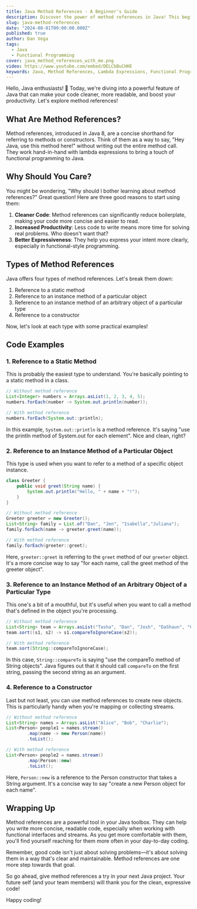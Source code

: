 ```yaml
---
title: Java Method References - A Beginner's Guide
description: Discover the power of method references in Java! This beginner-friendly guide explains what method references are, why they're useful, and how to use them effectively. With clear explanations and practical code examples, you'll learn to write cleaner, more expressive code using this powerful Java feature.
slug: java-method-references
date: "2024-08-01T09:00:00.000Z"
published: true
author: Dan Vega
tags:
  - Java
  - Functional Programming
cover: java_method_references_with_me.png
video: https://www.youtube.com/embed/DELCbBuCHHE
keywords: Java, Method References, Lambda Expressions, Functional Programming, Java 8 Features
---
```


Hello, Java enthusiasts! 👋 Today, we're diving into a powerful feature of Java that can make your code cleaner, more readable, and boost your productivity. Let's explore method references!

## What Are Method References?

Method references, introduced in Java 8, are a concise shorthand for referring to methods or constructors. Think of them as a way to say, "Hey Java, use this method here!" without writing out the entire method call. They work hand-in-hand with lambda expressions to bring a touch of functional programming to Java.

## Why Should You Care?

You might be wondering, "Why should I bother learning about method references?" Great question! Here are three good reasons to start using them:

1. **Cleaner Code**: Method references can significantly reduce boilerplate, making your code more concise and easier to read.
2. **Increased Productivity**: Less code to write means more time for solving real problems. Who doesn't want that?
3. **Better Expressiveness**: They help you express your intent more clearly, especially in functional-style programming.

## Types of Method References

Java offers four types of method references. Let's break them down:

1. Reference to a static method
2. Reference to an instance method of a particular object
3. Reference to an instance method of an arbitrary object of a particular type
4. Reference to a constructor

Now, let's look at each type with some practical examples!

## Code Examples

### 1. Reference to a Static Method

This is probably the easiest type to understand. You're basically pointing to a static method in a class.

```java
// Without method reference
List<Integer> numbers = Arrays.asList(1, 2, 3, 4, 5);
numbers.forEach(number -> System.out.println(number));

// With method reference
numbers.forEach(System.out::println);
```

In this example, `System.out::println` is a method reference. It's saying "use the println method of System.out for each element". Nice and clean, right?

### 2. Reference to an Instance Method of a Particular Object

This type is used when you want to refer to a method of a specific object instance.

```java
class Greeter {
    public void greet(String name) {
        System.out.println("Hello, " + name + "!");
    }
}

// Without method reference
Greeter greeter = new Greeter();
List<String> family = List.of("Dan", "Jen", "Isabella","Juliana");
family.forEach(name -> greeter.greet(name));

// With method reference
family.forEach(greeter::greet);
```

Here, `greeter::greet` is referring to the `greet` method of our `greeter` object. It's a more concise way to say "for each name, call the greet method of the greeter object".

### 3. Reference to an Instance Method of an Arbitrary Object of a Particular Type

This one's a bit of a mouthful, but it's useful when you want to call a method that's defined in the object you're processing.

```java
// Without method reference
List<String> team = Arrays.asList("Tasha", "Dan", "Josh", "DaShaun", "Cora", "Whitney", "Cote");
team.sort((s1, s2) -> s1.compareToIgnoreCase(s2));

// With method reference
team.sort(String::compareToIgnoreCase);
```

In this case, `String::compareTo` is saying "use the compareTo method of String objects". Java figures out that it should call `compareTo` on the first string, passing the second string as an argument.

### 4. Reference to a Constructor

Last but not least, you can use method references to create new objects. This is particularly handy when you're mapping or collecting streams.

```java
// Without method reference
List<String> names = Arrays.asList("Alice", "Bob", "Charlie");
List<Person> people1 = names.stream()
        .map(name -> new Person(name))
        .toList();

// With method reference
List<Person> people2 = names.stream()
        .map(Person::new)
        .toList();
```

Here, `Person::new` is a reference to the Person constructor that takes a String argument. It's a concise way to say "create a new Person object for each name".

## Wrapping Up

Method references are a powerful tool in your Java toolbox. They can help you write more concise, readable code, especially when working with functional interfaces and streams. As you get more comfortable with them, you'll find yourself reaching for them more often in your day-to-day coding.

Remember, good code isn't just about solving problems—it's about solving them in a way that's clear and maintainable. Method references are one more step towards that goal.

So go ahead, give method references a try in your next Java project. Your future self (and your team members) will thank you for the clean, expressive code!

Happy coding!